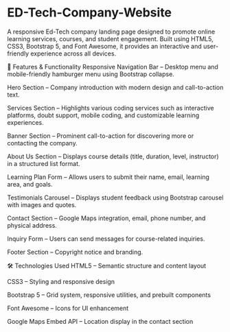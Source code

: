 # ED-Tech-Company-Website
A responsive Ed-Tech company landing page designed to promote online learning services, courses, and student engagement. Built using HTML5, CSS3, Bootstrap 5, and Font Awesome, it provides an interactive and user-friendly experience across all devices.

📌 Features & Functionality
Responsive Navigation Bar – Desktop menu and mobile-friendly hamburger menu using Bootstrap collapse.

Hero Section – Company introduction with modern design and call-to-action text.

Services Section – Highlights various coding services such as interactive platforms, doubt support, mobile coding, and customizable learning experiences.

Banner Section – Prominent call-to-action for discovering more or contacting the company.

About Us Section – Displays course details (title, duration, level, instructor) in a structured list format.

Learning Plan Form – Allows users to submit their name, email, learning area, and goals.

Testimonials Carousel – Displays student feedback using Bootstrap carousel with images and quotes.

Contact Section – Google Maps integration, email, phone number, and physical address.

Inquiry Form – Users can send messages for course-related inquiries.

Footer Section – Copyright notice and branding.

🛠 Technologies Used
HTML5 – Semantic structure and content layout

CSS3 – Styling and responsive design

Bootstrap 5 – Grid system, responsive utilities, and prebuilt components

Font Awesome – Icons for UI enhancement

Google Maps Embed API – Location display in the contact section
